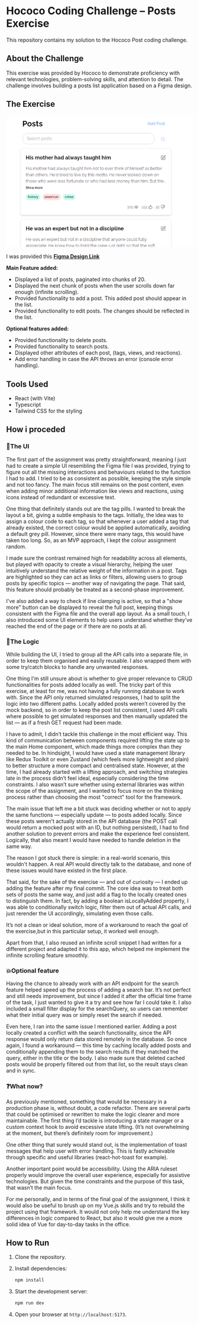 # Hococo Coding Challenge – Posts Exercise

This repository contains my solution to the Hococo Post coding challenge.

## About the Challenge

This exercise was provided by Hococo to demonstrate proficiency with relevant technologies, problem-solving skills, and attention to detail. The challenge involves building a posts list application based on a Figma design.

## The Exercise

![Hococo Solution Preview](public/images/Preview.png)

I was provided this
[**Figma Design Link**](https://www.figma.com/design/ynXV5sipW3kKhCnoRBFtOu/front-end-task-posts?t=QsYkOxdVS9Giw8hJ-1)

**Main Feature added:**

- Displayed a list of posts, paginated into chunks of 20.
- Displayed the next chunk of posts when the user scrolls down far enough (infinite scrolling).
- Provided functionality to add a post. This added post should appear in the list.
- Provided functionality to edit posts. The changes should be reflected in the list.

**Optional features added:**

- Provided functionality to delete posts. 
- Provided functionality to search posts.
- Displayed other attributes of each post, (tags, views, and reactions).
- Add error handling in case the API throws an error (console error handling).

## Tools Used

- React (with Vite)
- Typescript
- Tailwind CSS for the styling

## How i proceded

### 🎨The UI
The first part of the assignment was pretty straightforward, meaning I just had to create a simple UI resembling the Figma file I was provided, trying to figure out all the missing interactions and behaviours related to the function I had to add. I tried to be as consistent as possible, keeping the style simple and not too fancy. The main focus still remains on the post content, even when adding minor additional information like views and reactions, using icons instead of redundant or excessive text.

One thing that definitely stands out are the tag pills. I wanted to break the layout a bit, giving a subtle emphasis to the tags. Initially, the idea was to assign a colour code to each tag, so that whenever a user added a tag that already existed, the correct colour would be applied automatically, avoiding a default grey pill. However, since there were many tags, this would have taken too long. So, as an MVP approach, I kept the colour assignment random.

I made sure the contrast remained high for readability across all elements, but played with opacity to create a visual hierarchy, helping the user intuitively understand the relative weight of the information in a post. Tags are highlighted so they can act as links or filters, allowing users to group posts by specific topics — another way of navigating the page. That said, this feature should probably be treated as a second-phase improvement.

I've also added a way to check if line clamping is active, so that a "show more" button can be displayed to reveal the full post, keeping things consistent with the Figma file and the overall app layout. As a small touch, I also introduced some UI elements to help users understand whether they’ve reached the end of the page or if there are no posts at all.

### 🎲The Logic
While building the UI, I tried to group all the API calls into a separate file, in order to keep them organised and easily reusable. I also wrapped them with some try/catch blocks to handle any unwanted responses.

One thing I'm still unsure about is whether to give proper relevance to CRUD functionalities for posts added locally as well. The tricky part of this exercise, at least for me, was not having a fully running database to work with. Since the API only returned simulated responses, I had to split the logic into two different paths. Locally added posts weren’t covered by the mock backend, so in order to keep the post list consistent, I used API calls where possible to get simulated responses and then manually updated the list — as if a fresh GET request had been made.

I have to admit, I didn’t tackle this challenge in the most efficient way. This kind of communication between components required lifting the state up to the main Home component, which made things more complex than they needed to be. In hindsight, I would have used a state management library like Redux Toolkit or even Zustand (which feels more lightweight and plain) to better structure a more compact and centralised state. However, at the time, I had already started with a lifting approach, and switching strategies late in the process didn’t feel ideal, especially considering the time constraints. I also wasn’t sure whether using external libraries was within the scope of the assignment, and I wanted to focus more on the thinking process rather than choosing the most "correct" tool for the framework.

The main issue that left me a bit stuck was deciding whether or not to apply the same functions — especially update — to posts added locally. Since these posts weren't actually stored in the API database (the POST call would return a mocked post with an ID, but nothing persisted), I had to find another solution to prevent errors and make the experience feel consistent. Logically, that also meant I would have needed to handle deletion in the same way.

The reason I got stuck there is simple: in a real-world scenario, this wouldn't happen. A real API would directly talk to the database, and none of these issues would have existed in the first place.

That said, for the sake of the exercise — and out of curiosity — I ended up adding the feature after my final commit. The core idea was to treat both sets of posts the same way, and just add a flag to the locally created ones to distinguish them. In fact, by adding a boolean isLocallyAdded property, I was able to conditionally switch logic, filter them out of actual API calls, and just rerender the UI accordingly, simulating even those calls.

It’s not a clean or ideal solution, more of a workaround to reach the goal of the exercise,but in this particular setup, it worked well enough.

Apart from that, I also reused an infinite scroll snippet I had written for a different project and adapted it to this app, which helped me implement the infinite scrolling feature smoothly.

### 💥Optional feature
Having the chance to already work with an API endpoint for the search feature helped speed up the process of adding a search bar. It’s not perfect and still needs improvement, but since I added it after the official time frame of the task, I just wanted to give it a try and see how far I could take it. I also included a small filter display for the searchQuery, so users can remember what their initial query was or simply reset the search if needed.

Even here, I ran into the same issue I mentioned earlier. Adding a post locally created a conflict with the search functionality, since the API response would only return data stored remotely in the database. So once again, I found a workaround — this time by caching locally added posts and conditionally appending them to the search results if they matched the query, either in the title or the body. I also made sure that deleted cached posts would be properly filtered out from that list, so the result stays clean and in sync.


### ❓What now?
As previously mentioned, something that would be necessary in a production phase is, without doubt, a code refactor. There are several parts that could be optimised or rewritten to make the logic clearer and more maintainable. The first thing I’d tackle is introducing a state manager or a custom context hook to avoid excessive state lifting. (It’s not overwhelming at the moment, but there’s definitely room for improvement.)

One other thing that surely would stand out, is the implementation of toast messages that help user with error handling. This is fastly achievable through specific and useful libraries (react-hot-toast for example).

Another important point would be accessibility. Using the ARIA ruleset properly would improve the overall user experience, especially for assistive technologies. But given the time constraints and the purpose of this task, that wasn’t the main focus.

For me personally, and in terms of the final goal of the assignment, I think it would also be useful to brush up on my Vue.js skills and try to rebuild the project using that framework. It would not only help me understand the key differences in logic compared to React, but also it would give me a more solid idea of Vue for day-to-day tasks in the office.

## How to Run

1. Clone the repository.
2. Install dependencies:

   ```bash
   npm install
   ```
3. Start the development server:
   ```bash
   npm run dev
   ```
4. Open your browser at `http://localhost:5173`.
